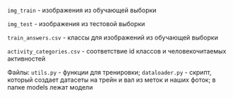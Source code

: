 `img_train` - изображения из обучающей выборки

`img_test` - изображения из тестовой выборки

`train_answers.csv` - классы для изображений из обучающей выборки

`activity_categories.csv` - соответствие id классов и человекочитаемых активностей

Файлы:
`utils.py` - функции для тренировки;
`dataloader.py` - скрипт, который создает датасеты на трейн и вал из меток и наших фоток;
в папке models лежат модели
